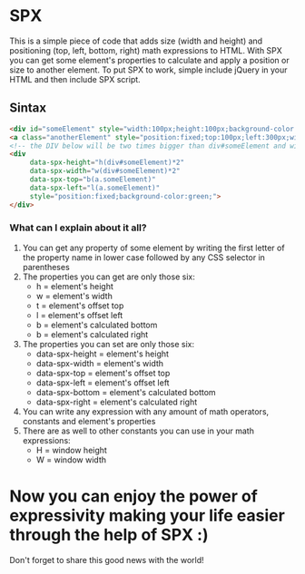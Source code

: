 # SPX
This is a simple piece of code that adds size (width and height) and positioning (top, left, bottom, right) math expressions to HTML. With SPX you can get some element's properties to calculate and apply a position or size to another element. To put SPX to work, simple include jQuery in your HTML and then include SPX script.

## Sintax
```html
<div id="someElement" style="width:100px;height:100px;background-color:blue;">
<a class="anotherElement" style="position:fixed;top:100px;left:300px;width:20px;height:20px;background-color:red;">
<!-- the DIV below will be two times bigger than div#someElement and will be placed below a.anotherElement !-->
<div
     data-spx-height="h(div#someElement)*2"
     data-spx-width="w(div#someElement)*2"
     data-spx-top="b(a.someElement)"
     data-spx-left="l(a.someElement)"
     style="position:fixed;background-color:green;">
</div>
```
### What can I explain about it all?
1. You can get any property of some element by writing the first letter of the property name in lower case followed by any CSS selector in parentheses
2. The properties you can get are only those six:
    * h = element's height
    * w = element's width
    * t = element's offset top
    * l = element's offset left
    * b = element's calculated bottom
    * b = element's calculated right
3. The properties you can set are only those six:
    * data-spx-height = element's height
    * data-spx-width = element's width
    * data-spx-top = element's offset top
    * data-spx-left = element's offset left
    * data-spx-bottom = element's calculated bottom
    * data-spx-right = element's calculated right
4. You can write any expression with any amount of math operators, constants and element's properties
5. There are as well to other constants you can use in your math expressions: 
    * H = window height
    * W = window width

# Now you can enjoy the power of expressivity making your life easier through the help of SPX :)
Don't forget to share this good news with the world!


